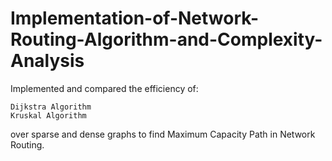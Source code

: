 # Implementation-of-Network-Routing-Algorithm-and-Complexity-Analysis

Implemented and compared the efficiency of: 

    Dijkstra Algorithm
    Kruskal Algorithm 
    
over sparse and dense graphs to find Maximum Capacity Path in Network Routing.
